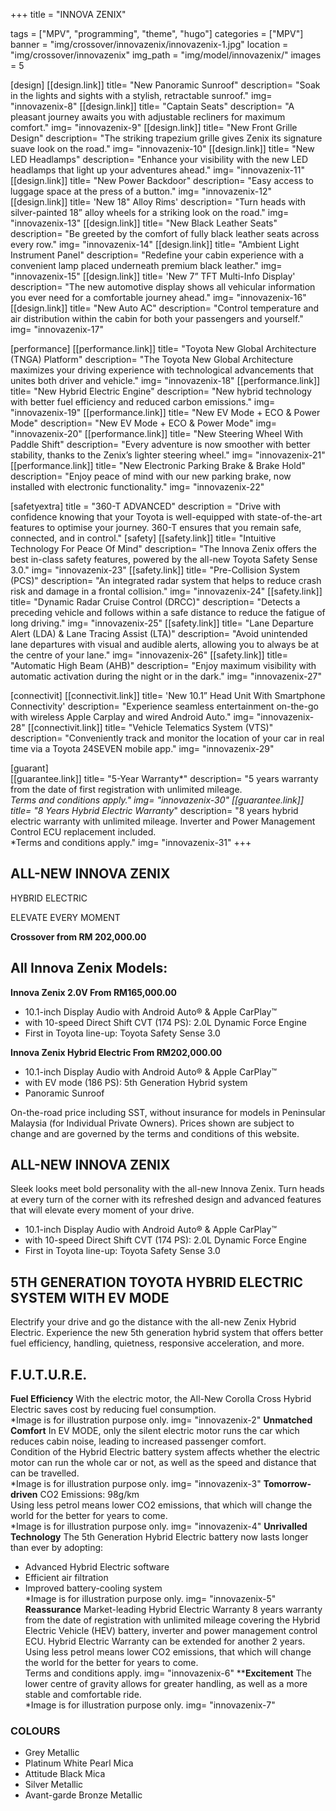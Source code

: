 +++
title = "INNOVA ZENIX"

tags = ["MPV", "programming", "theme", "hugo"]
categories = ["MPV"]
banner = "img/crossover/innovazenix/innovazenix-1.jpg"
location = "img/crossover/innovazenix"
img_path = "img/model/innovazenix/"
images = 5

[design]
   [[design.link]]
     title= "New Panoramic Sunroof"
     description= "Soak in the lights and sights with a stylish, retractable sunroof."
     img= "innovazenix-8"
   [[design.link]]
     title= "Captain Seats"
     description= "A pleasant journey awaits you with adjustable recliners for maximum comfort."
     img= "innovazenix-9"
   [[design.link]]
     title= "New Front Grille Design"
     description= "The striking trapezium grille gives Zenix its signature suave look on the road."
     img= "innovazenix-10"
   [[design.link]]
     title= "New LED Headlamps"
     description= "Enhance your visibility with the new LED headlamps that light up your adventures ahead."
     img= "innovazenix-11"
   [[design.link]]
     title= "New Power Backdoor"
     description= "Easy access to luggage space at the press of a button."
     img= "innovazenix-12"
   [[design.link]]
     title= 'New 18" Alloy Rims'
     description= "Turn heads with silver-painted 18” alloy wheels for a striking look on the road."
     img= "innovazenix-13"
   [[design.link]]
     title= "New Black Leather Seats"
     description= "Be greeted by the comfort of fully black leather seats across every row."
     img= "innovazenix-14"
   [[design.link]]
     title= "Ambient Light Instrument Panel"
     description= "Redefine your cabin experience with a convenient lamp placed underneath premium black leather."
     img= "innovazenix-15"
   [[design.link]]
     title= 'New 7” TFT Multi-Info Display'
     description= "The new automotive display shows all vehicular information you ever need for a comfortable journey ahead."
     img= "innovazenix-16"
   [[design.link]]
     title= "New Auto AC"
     description= "Control temperature and air distribution within the cabin for both your passengers and yourself."
     img= "innovazenix-17"
  
 
[performance]
   [[performance.link]]
     title= "Toyota New Global Architecture (TNGA) Platform"
     description= "The Toyota New Global Architecture maximizes your driving experience with technological advancements that unites both driver and vehicle."
     img= "innovazenix-18"
   [[performance.link]]
     title= "New Hybrid Electric Engine"
     description= "New hybrid technology with better fuel efficiency and reduced carbon emissions."
     img= "innovazenix-19"
   [[performance.link]]
     title= "New EV Mode + ECO & Power Mode"
     description= "New EV Mode + ECO & Power Mode"
     img= "innovazenix-20"
   [[performance.link]]
     title= "New Steering Wheel With Paddle Shift"
     description= "Every adventure is now smoother with better stability, thanks to the Zenix’s lighter steering wheel."
     img= "innovazenix-21"
   [[performance.link]]
     title= "New Electronic Parking Brake & Brake Hold"
     description= "Enjoy peace of mind with our new parking brake, now installed with electronic functionality."
     img= "innovazenix-22"
  

[safetyextra]
  title = "360-T ADVANCED"
  description = "Drive with confidence knowing that your Toyota is well-equipped with state-of-the-art features to optimise your journey. 360-T ensures that you remain safe, connected, and in control."
[safety]
   [[safety.link]]
     title= "Intuitive Technology For Peace Of Mind"
     description= "The Innova Zenix offers the best in-class safety features, powered by the all-new Toyota Safety Sense 3.0."
     img= "innovazenix-23"
   [[safety.link]]
     title= "Pre-Collision System (PCS)"
     description= "An integrated radar system that helps to reduce crash risk and damage in a frontal collision."
     img= "innovazenix-24"
   [[safety.link]]
     title= "Dynamic Radar Cruise Control (DRCC)"
     description= "Detects a preceding vehicle and follows within a safe distance to reduce the fatigue of long driving."
     img= "innovazenix-25"
   [[safety.link]]
     title= "Lane Departure Alert (LDA) & Lane Tracing Assist (LTA)"
     description= "Avoid unintended lane departures with visual and audible alerts, allowing you to always be at the centre of your lane."
     img= "innovazenix-26"
   [[safety.link]]
     title= "Automatic High Beam (AHB)"
     description= "Enjoy maximum visibility with automatic activation during the night or in the dark."
     img= "innovazenix-27"
     

[connectivit]
   [[connectivit.link]]
     title= 'New 10.1” Head Unit With Smartphone Connectivity'
     description= "Experience seamless entertainment on-the-go with wireless Apple Carplay and wired Android Auto."
     img= "innovazenix-28"
   [[connectivit.link]]
     title= "Vehicle Telematics System (VTS)"
     description= "Conveniently track and monitor the location of your car in real time via a Toyota 24SEVEN mobile app."
     img= "innovazenix-29"


[guarant]  
   [[guarantee.link]]
     title= "5-Year Warranty*"
     description= "5 years warranty from the date of first registration with unlimited mileage.<br>*Terms and conditions apply."
     img= "innovazenix-30"
    [[guarantee.link]]
     title= "8 Years Hybrid Electric Warranty*"
     description= "8 years hybrid electric warranty with unlimited mileage. Inverter and Power Management Control ECU replacement included.<br>*Terms and conditions apply."
     img= "innovazenix-31"
+++
## ALL-NEW INNOVA ZENIX
HYBRID ELECTRIC

ELEVATE
EVERY MOMENT

**Crossover from RM 202,000.00**

## All Innova Zenix Models:

**Innova Zenix 2.0V  From RM165,000.00**
- 10.1-inch Display Audio with Android Auto® & Apple CarPlay™
- with 10-speed Direct Shift CVT (174 PS): 2.0L Dynamic Force Engine
- First in Toyota line-up: Toyota Safety Sense 3.0

**Innova Zenix Hybrid Electric  From RM202,000.00**
- 10.1-inch Display Audio with Android Auto® & Apple CarPlay™
- with EV mode (186 PS): 5th Generation Hybrid system
- Panoramic Sunroof

On-the-road price including SST, without insurance for models in Peninsular Malaysia (for Individual Private Owners).
Prices shown are subject to change and are governed by the terms and conditions of this website.

 
## ALL-NEW INNOVA ZENIX
Sleek looks meet bold personality with the all-new Innova Zenix. Turn heads at every turn of the corner with its refreshed design and advanced features that will elevate every moment of your drive.

- 10.1-inch Display Audio with Android Auto® & Apple CarPlay™
- with 10-speed Direct Shift CVT (174 PS): 2.0L Dynamic Force Engine
- First in Toyota line-up: Toyota Safety Sense 3.0

## 5TH GENERATION TOYOTA HYBRID ELECTRIC SYSTEM WITH EV MODE
Electrify your drive and go the distance with the all-new Zenix Hybrid Electric. Experience the new 5th generation hybrid system that offers better fuel efficiency, handling, quietness, responsive acceleration, and more.

## F.U.T.U.R.E.
**Fuel Efficiency**
With the electric motor, the All-New Corolla Cross Hybrid Electric saves cost by reducing fuel consumption.
<br>*Image is for illustration purpose only.
     img= "innovazenix-2"
**Unmatched Comfort**
In EV MODE, only the silent electric motor runs the car which reduces cabin noise, leading to increased passenger comfort.
<br>Condition of the Hybrid Electric battery system affects whether the electric motor can run the whole car or not, as well as the speed and distance that can be travelled.
<br>*Image is for illustration purpose only.
     img= "innovazenix-3"
**Tomorrow-driven**
CO2 Emissions: 98g/km
<br>Using less petrol means lower CO2 emissions, that which will change the world for the better for years to come.
<br>*Image is for illustration purpose only.
     img= "innovazenix-4"
**Unrivalled Technology**
The 5th Generation Hybrid Electric battery now lasts longer than ever by adopting:
- Advanced Hybrid Electric software
- Efficient air filtration
- Improved battery-cooling system
<br>*Image is for illustration purpose only.
     img= "innovazenix-5"
**Reassurance**
Market-leading Hybrid Electric Warranty 8 years warranty from the date of registration with unlimited mileage covering the Hybrid Electric Vehicle (HEV) battery, inverter and power management control ECU. Hybrid Electric Warranty can be extended for another 2 years.
<br>Using less petrol means lower CO2 emissions, that which will change the world for the better for years to come.
<br>Terms and conditions apply.
     img= "innovazenix-6"
****Excitement**
The lower centre of gravity allows for greater handling, as well as a more stable and comfortable ride.
<br>*Image is for illustration purpose only.
     img= "innovazenix-7"

### COLOURS
- Grey Metallic
- Platinum White Pearl Mica
- Attitude Black Mica
- Silver Metallic
- Avant-garde Bronze Metallic
